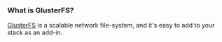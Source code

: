 


### What is GlusterFS?
[GlusterFS](http://www.gluster.org/) is a scalable network file-system, and it's easy to add to your stack as an add-in.

